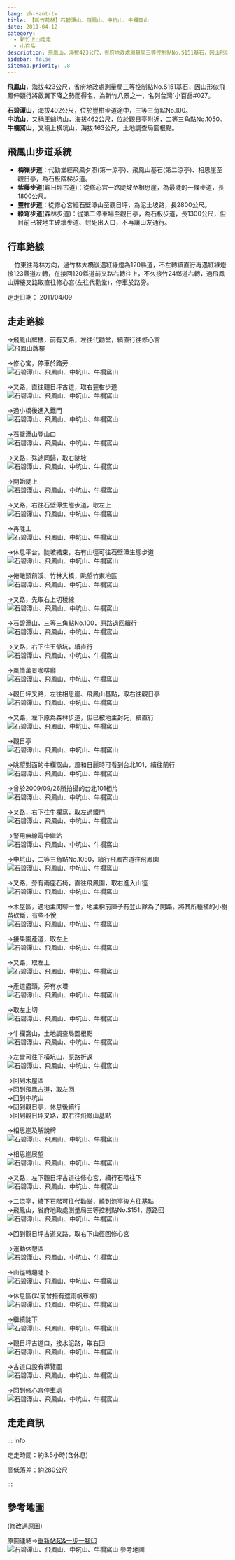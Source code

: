 ```yaml
---
lang: zh-Hant-tw
title: 【新竹芎林】石碧潭山、飛鳳山、中坑山、牛欄窩山
date: 2011-04-12
category: 
  - 新竹上山走走
  - 小百岳
description: 飛鳳山，海拔423公尺，省府地政處測量局三等控制點No.S151基石，因山形似飛鳳伸頸行將斂翼下降之勢而得名，為新竹八景之一，名列台灣`小百岳#027。 石碧潭山，海拔402公尺，位於豐柑步道途中，三等三角點No.100。 中坑山，又稱王爺坑山，海拔462公尺，位於觀日亭附近，二等三角點No.1050。 牛欄窩山，又稱上橫坑山，海拔463公尺，土地調查局圖根點。
sidebar: false
sitemap.priority: .8
---
```


**飛鳳山**，海拔423公尺，省府地政處測量局三等控制點No.S151基石，因山形似飛鳳伸頸行將斂翼下降之勢而得名，為新竹八景之一，名列台灣`小百岳#027。  

**石碧潭山**，海拔402公尺，位於豐柑步道途中，三等三角點No.100。  
**中坑山**，又稱王爺坑山，海拔462公尺，位於觀日亭附近，二等三角點No.1050。  
**牛欄窩山**，又稱上橫坑山，海拔463公尺，土地調查局圖根點。

<!-- more -->

## 飛鳳山步道系統
- **梅嶺步道**：代勸堂經飛鳳夕照(第一涼亭)、飛鳳山基石(第二涼亭)、相思崖至觀日亭，為石板階梯步道。  
- **紫藤步道**(觀日坪古道)：從修心宮一路陡坡至相思崖，為最陡的一條步道，長1800公尺。  
- **豐柑步道**：從修心宮經石壁潭山至觀日坪，為泥土坡路，長2800公尺。  
- **綠穹步道**(森林步道)：從第二停車場至觀日亭，為石板步道，長1300公尺，但目前已被地主破壞步道、封死出入口，不再讓山友通行。

## 行車路線
    竹東往芎林方向，過竹林大橋後遇紅綠燈為120縣道，不左轉續直行再遇紅綠燈接123縣道左轉，在接回120縣道前叉路右轉往上，不久接竹24鄉道右轉，過飛鳳山牌樓叉路取直往修心宮(左往代勸堂)，停車於路旁。

走走日期： 2011/04/09

## 走走路線
→飛鳳山牌樓，前有叉路，左往代勸堂，續直行往修心宮  
![飛鳳山牌樓](https://1013399.github.io/image-4/252/183592910_l.jpg)

→修心宮，停車於路旁  
![石碧潭山、飛鳳山、中坑山、牛欄窩山](https://1013399.github.io/image-4/252/183592918_l.jpg)

→叉路，直往觀日坪古道，取右豐柑步道  
![石碧潭山、飛鳳山、中坑山、牛欄窩山](https://1013399.github.io/image-4/252/183592922_l.jpg)

→過小橋後進入鐵門  
![石碧潭山、飛鳳山、中坑山、牛欄窩山](https://1013399.github.io/image-4/252/183592923_l.jpg)

→石壁潭山登山口  
![石碧潭山、飛鳳山、中坑山、牛欄窩山](https://1013399.github.io/image-4/252/183592931_l.jpg)

→叉路，殊途同歸，取右陡坡  
![石碧潭山、飛鳳山、中坑山、牛欄窩山](https://1013399.github.io/image-4/252/183592933_l.jpg)

→開始陡上  
![石碧潭山、飛鳳山、中坑山、牛欄窩山](https://1013399.github.io/image-4/252/183592936_l.jpg)

→叉路，右往石壁潭生態步道，取左上  
![石碧潭山、飛鳳山、中坑山、牛欄窩山](https://1013399.github.io/image-4/252/183592938_l.jpg)

→再陡上  
![石碧潭山、飛鳳山、中坑山、牛欄窩山](https://1013399.github.io/image-4/252/183592940_l.jpg)

→休息平台，陡坡結束，右有山徑可往石壁潭生態步道  
![石碧潭山、飛鳳山、中坑山、牛欄窩山](https://1013399.github.io/image-4/252/183592942_l.jpg)

→俯瞰頭前溪、竹林大橋，眺望竹東地區  
![石碧潭山、飛鳳山、中坑山、牛欄窩山](https://1013399.github.io/image-4/252/183592945_l.jpg)

→叉路，先取右上切稜線  
![石碧潭山、飛鳳山、中坑山、牛欄窩山](https://1013399.github.io/image-4/252/183592948_l.jpg)

→石碧潭山，三等三角點No.100，原路退回續行  
![石碧潭山、飛鳳山、中坑山、牛欄窩山](https://1013399.github.io/image-4/252/183592951_l.jpg)

→叉路，右下往王爺坑，續直行  
![石碧潭山、飛鳳山、中坑山、牛欄窩山](https://1013399.github.io/image-4/252/183592954_l.jpg)

→風情萬景咖啡廳  
![石碧潭山、飛鳳山、中坑山、牛欄窩山](https://1013399.github.io/image-4/252/183592956_l.jpg)

→觀日坪叉路，左往相思崖、飛鳳山基點，取右往觀日亭  
![石碧潭山、飛鳳山、中坑山、牛欄窩山](https://1013399.github.io/image-4/252/183592962_l.jpg)

→叉路，左下原為森林步道，但已被地主封死，續直行  
![石碧潭山、飛鳳山、中坑山、牛欄窩山](https://1013399.github.io/image-4/252/183592975_l.jpg)

→觀日亭  
![石碧潭山、飛鳳山、中坑山、牛欄窩山](https://1013399.github.io/image-4/252/183592981_l.jpg)

→眺望對面的牛欄窩山，風和日麗時可看到台北101，續往前行  
![石碧潭山、飛鳳山、中坑山、牛欄窩山](https://1013399.github.io/image-4/252/183593031_l.jpg)

→曾於2009/09/26所拍攝的台北101相片  
![石碧潭山、飛鳳山、中坑山、牛欄窩山](https://1013399.github.io/image-4/252/183592913_l.jpg)

→叉路，右下往牛欄窩，取左過鐵門  
![石碧潭山、飛鳳山、中坑山、牛欄窩山](https://1013399.github.io/image-4/252/183592984_l.jpg)

→警用無線電中繼站  
![石碧潭山、飛鳳山、中坑山、牛欄窩山](https://1013399.github.io/image-4/252/183592989_l.jpg)

→中坑山，二等三角點No.1050，續行飛鳳古道往飛鳳園  
![石碧潭山、飛鳳山、中坑山、牛欄窩山](https://1013399.github.io/image-4/252/183592993_l.jpg)

→叉路，旁有兩座石椅，直往飛鳳園，取右進入山徑  
![石碧潭山、飛鳳山、中坑山、牛欄窩山](https://1013399.github.io/image-4/252/183592997_l.jpg)

→木屋區，遇地主閒聊一會，地主稱前陣子有登山隊為了開路，將其所種植的小樹苗砍斷，有些不悅  
![石碧潭山、飛鳳山、中坑山、牛欄窩山](https://1013399.github.io/image-4/252/183593026_l.jpg)

→接果園產道，取左上  
![石碧潭山、飛鳳山、中坑山、牛欄窩山](https://1013399.github.io/image-4/252/183593002_l.jpg)

→叉路，取左上  
![石碧潭山、飛鳳山、中坑山、牛欄窩山](https://1013399.github.io/image-4/252/183593008_l.jpg)

→產道盡頭，旁有水塔  
![石碧潭山、飛鳳山、中坑山、牛欄窩山](https://1013399.github.io/image-4/252/183593013_l.jpg)

→取左上切  
![石碧潭山、飛鳳山、中坑山、牛欄窩山](https://1013399.github.io/image-4/252/183593016_l.jpg)

→牛欄窩山，土地調查局圖根點  
![石碧潭山、飛鳳山、中坑山、牛欄窩山](https://1013399.github.io/image-4/252/183593025_l.jpg)

→左彎可往下橫坑山，原路折返  
![石碧潭山、飛鳳山、中坑山、牛欄窩山](https://1013399.github.io/image-4/252/183593020_l.jpg)

→回到木屋區  
→回到飛鳳古道，取左回  
→回到中坑山  
→回到觀日亭，休息後續行  
→回到觀日坪叉路，取右往飛鳳山基點

→相思崖及解說牌  
![石碧潭山、飛鳳山、中坑山、牛欄窩山](https://1013399.github.io/image-4/252/183592968_l.jpg)

→相思崖展望  
![石碧潭山、飛鳳山、中坑山、牛欄窩山](https://1013399.github.io/image-4/252/183592969_l.jpg)

→叉路，左下觀日坪古道往修心宮，續行石階往下  
![石碧潭山、飛鳳山、中坑山、牛欄窩山](https://1013399.github.io/image-4/252/183592971_l.jpg)

→二涼亭，續下石階可往代勸堂，繞到涼亭後方往基點  
→飛鳳山，省府地政處測量局三等控制點No.S151，原路回  
![石碧潭山、飛鳳山、中坑山、牛欄窩山](https://1013399.github.io/image-4/252/183592978_l.jpg)

→回到觀日坪古道叉路，取右下山徑回修心宮

→運動休憩區  
![石碧潭山、飛鳳山、中坑山、牛欄窩山](https://1013399.github.io/image-4/252/183593034_l.jpg)

→山徑轉趨陡下  
![石碧潭山、飛鳳山、中坑山、牛欄窩山](https://1013399.github.io/image-4/252/183593041_l.jpg)

→休息區(以前曾搭有遮雨帆布棚)  
![石碧潭山、飛鳳山、中坑山、牛欄窩山](https://1013399.github.io/image-4/252/183593046_l.jpg)

→繼續陡下  
![石碧潭山、飛鳳山、中坑山、牛欄窩山](https://1013399.github.io/image-4/252/183593052_l.jpg)

→觀日坪古道口，接水泥路，取右回  
![石碧潭山、飛鳳山、中坑山、牛欄窩山](https://1013399.github.io/image-4/252/183593055_l.jpg)

→古道口設有導覽圖  
![石碧潭山、飛鳳山、中坑山、牛欄窩山](https://1013399.github.io/image-4/252/183593059_l.jpg)

→回到修心宮停車處  
![石碧潭山、飛鳳山、中坑山、牛欄窩山](https://1013399.github.io/image-4/252/183592900_l.jpg)


## 走走資訊

::: info

走走時間：約3.5小時(含休息)

高低落差：約280公尺

:::

## 參考地圖
(修改過原圖)  

原圖連結→[重新站起&一步一腳印](http://blog.xuite.net/yang5757/blog/41551569)  
![石碧潭山、飛鳳山、中坑山、牛欄窩山 參考地圖](https://1013399.github.io/image-4/252/183593229_l.jpg)